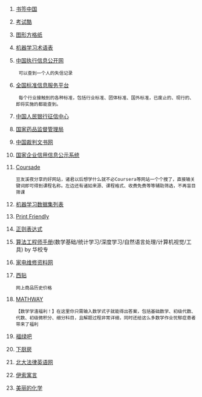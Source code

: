 1. [书签中国](https://www.bookmarkearth.com/)
2. [考试酷](https://www.examcoo.com/index/ku)
3. [图形方格纸](https://www.mygraphpaper.com/index.php?lang=zh-hans)
4. [机器学习术语表](https://www.aminer.cn/ml_taxonomy)
5. [中国执行信息公开网](http://zxgk.court.gov.cn/)

        可以查到一个人的失信记录
6. [全国标准信息服务平台](http://std.samr.gov.cn/)

        每个行业接触到的各种标准，包括行业标准、团体标准、国外标准，已废止的、现行的、即将实施的都能查到。

7. [中国人民银行征信中心](https://ipcrs.pbccrc.org.cn/)
8. [国家药品监督管理局](https://www.nmpa.gov.cn/)
9. [中国裁判文书网](https://wenshu.court.gov.cn/)
10. [国家企业信用信息公示系统](http://www.gsxt.gov.cn/)

11. [Coursade](http://www.coursade.com/)

        豆友溪夜分享的好网站，诸君以后想学什么就不必Coursera等网站一个个搜了，直接输关键词即可得到课程名称。左边还有诸如来源、课程格式、收费免费等等辅助筛选，不再盲目筛课

12. [机器学习数据集列表](https://www.datasetlist.com/)
13. [Print Friendly](https://www.printfriendly.com/)
14. [正则表达式](https://regex101.com/)
15. [算法工程师手册](http://www.huaxiaozhuan.com/)(数学基础/统计学习/深度学习/自然语言处理/计算机视觉/工具) by 华校专
16. [家电维修资料网](https://www.520101.com/)
17. [西贴](http://www.xitie.com/)

        网上商品历史价格

18. [MATHWAY](https://www.mathway.com/)

        【数学学渣福利！】在这里你只需输入数学式子就能得出答案，包括基础数学、初级代数、代数、初级微积分、细分科目，且解题过程非常详细，同时还给这么多数学作业忧郁症患者带来了福利

19. [福绿吧](http://www.wdflb.com/)
20. [下厨房](https://www.xiachufang.com/)
21. [北大法律英语网](http://www.lawinfochina.com/display.aspx?id=28206&lib=law)
22. [伊索寓言](https://fablesofaesop.com/)
23. [美丽的化学](https://www.beautifulchemistry.net/)
